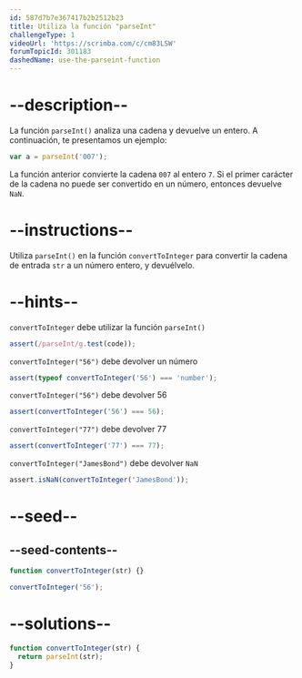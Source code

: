 ```yaml
---
id: 587d7b7e367417b2b2512b23
title: Utiliza la función "parseInt"
challengeType: 1
videoUrl: 'https://scrimba.com/c/cm83LSW'
forumTopicId: 301183
dashedName: use-the-parseint-function
---
```


# --description--

La función `parseInt()` analiza una cadena y devuelve un entero. A continuación, te presentamos un ejemplo:

```js
var a = parseInt('007');
```

La función anterior convierte la cadena `007` al entero `7`. Si el primer carácter de la cadena no puede ser convertido en un número, entonces devuelve `NaN`.

# --instructions--

Utiliza `parseInt()` en la función `convertToInteger` para convertir la cadena de entrada `str` a un número entero, y devuélvelo.

# --hints--

`convertToInteger` debe utilizar la función `parseInt()`

```js
assert(/parseInt/g.test(code));
```

`convertToInteger("56")` debe devolver un número

```js
assert(typeof convertToInteger('56') === 'number');
```

`convertToInteger("56")` debe devolver 56

```js
assert(convertToInteger('56') === 56);
```

`convertToInteger("77")` debe devolver 77

```js
assert(convertToInteger('77') === 77);
```

`convertToInteger("JamesBond")` debe devolver `NaN`

```js
assert.isNaN(convertToInteger('JamesBond'));
```

# --seed--

## --seed-contents--

```js
function convertToInteger(str) {}

convertToInteger('56');
```

# --solutions--

```js
function convertToInteger(str) {
  return parseInt(str);
}
```
